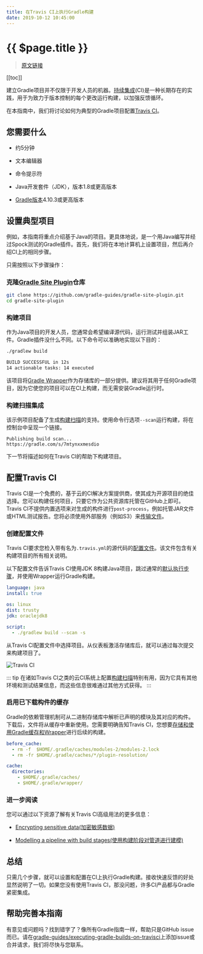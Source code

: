 ```yaml
---
title: 在Travis CI上执行Gradle构建
date: 2019-10-12 10:45:00
---
```


# {{ $page.title }}

> [原文链接](https://guides.gradle.org/executing-gradle-builds-on-travisci/)

[[toc]]

建立Gradle项目并不仅限于开发人员的机器。[持续集成](https://en.wikipedia.org/wiki/Continuous_integration)(CI)是一种长期存在的实践，用于为致力于版本控制的每个更改运行构建，以加强反馈循环。

在本指南中，我们将讨论如何为典型的Gradle项目配置[Travis CI](https://travis-ci.org)。

## 您需要什么

- 约5分钟

- 文本编辑器

- 命令提示符

- Java开发套件（JDK），版本1.8或更高版本

- [Gradle版本](https://gradle.org/install/)4.10.3或更高版本

## 设置典型项目

例如，本指南将重点介绍基于Java的项目。更具体地说，是一个用Java编写并经过Spock测试的Gradle插件。首先，我们将在本地计算机上设置项目，然后再介绍CI上的相同步骤。

只需按照以下步骤操作：

### 克隆[Gradle Site Plugin](https://github.com/gradle-guides/gradle-site-plugin)仓库

``` sh
git clone https://github.com/gradle-guides/gradle-site-plugin.git
cd gradle-site-plugin
```

### 构建项目

作为Java项目的开发人员，您通常会希望编译源代码，运行测试并组装JAR工件。Gradle插件没什么不同。以下命令可以准确地实现以下目的：

``` sh {1}
./gradlew build

BUILD SUCCESSFUL in 12s
14 actionable tasks: 14 executed
```

该项目将[Gradle Wrapper](https://docs.gradle.org/current/userguide/gradle_wrapper.html)作为存储库的一部分提供。建议将其用于任何Gradle项目，因为它使您的项目可以在CI上构建，而无需安装Gradle运行时。

### 构建扫描集成

该示例项目配备了生成[构建扫描](https://scans.gradle.com/?_ga=2.250481231.896254753.1571010126-1564571921.1570494734)的支持。使用命令行选项`--scan`运行构建，将在控制台中呈现一个链接。

```
Publishing build scan...
https://gradle.com/s/7mtynxxmesdio
```

下一节将描述如何在Travis CI的帮助下构建项目。

## 配置Travis CI

Travis CI是一个免费的，基于云的CI解决方案提供商，使其成为开源项目的绝佳选择。您可以构建任何项目，只要它作为公共资源库托管在GitHub上即可。Travis CI不提供内置选项来对生成的构件进行`post-process`，例如托管JAR文件或HTML测试报告。您将必须使用外部服务（例如S3）来[传输文件](https://docs.travis-ci.com/user/uploading-artifacts/)。

### 创建配置文件

Travis CI要求您检入带有名为`.travis.yml`的源代码的[配置文件](https://docs.travis-ci.com/user/customizing-the-build/)。该文件包含有关构建项目的所有相关说明。

以下配置文件告诉Travis CI使用JDK 8构建Java项目，跳过通常的[默认执行步骤](https://docs.travis-ci.com/user/customizing-the-build/#Skipping-the-Installation-Step)，并使用Wrapper运行Gradle构建。

``` yml
language: java
install: true

os: linux
dist: trusty
jdk: oraclejdk8

script:
  - ./gradlew build --scan -s
```

从Travis CI配置文件中选择项目。从仪表板激活存储库后，就可以通过每次提交来构建项目了。

![Travis CI](https://guides.gradle.org/executing-gradle-builds-on-travisci/images/travis-enable-project.png)

::: tip
在诸如Travis CI之类的云CI系统上配置[构建扫描](https://scans.gradle.com/?_ga=2.251194703.896254753.1571010126-1564571921.1570494734)特别有用，因为它具有其他环境和测试结果信息，而这些信息很难通过其他方式获得。
:::

### 启用已下载构件的缓存

Gradle的依赖管理机制可从二进制存储库中解析已声明的模块及其对应的构件。下载后，文件将从缓存中重新使用。您需要明确告知Travis CI，您想要[存储和使用Gradle缓存和Wrapper](https://docs.travis-ci.com/user/languages/java/#Caching)进行后续的构建。

``` yml
before_cache:
  - rm -f  $HOME/.gradle/caches/modules-2/modules-2.lock
  - rm -fr $HOME/.gradle/caches/*/plugin-resolution/

cache:
  directories:
    - $HOME/.gradle/caches/
    - $HOME/.gradle/wrapper/
```

### 进一步阅读

您可以通过以下资源了解有关Travis CI高级用法的更多信息：

- [Encrypting sensitive data(加密敏感数据)](https://docs.travis-ci.com/user/encryption-keys/)

- [Modelling a pipeline with build stages(使用构建阶段对管道进行建模)](https://docs.travis-ci.com/user/build-stages/)

## 总结

只需几个步骤，就可以设置和配置在CI上执行Gradle构建。接收快速反馈的好处显然说明了一切。如果您没有使用Travis CI，那没问题，许多CI产品都与Gradle紧密集成。

## 帮助完善本指南

有意见或问题吗？找到错字了？像所有Gradle指南一样，帮助只是GitHub issue而已。请在[gradle-guides/executing-gradle-builds-on-travisci](https://github.com/gradle-guides/executing-gradle-builds-on-travisci/)上添加issue或合并请求，我们将尽快与您联系。
